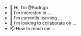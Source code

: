- 👋 Hi, I’m @Rodrigo
- 👀 I’m interested in ...
- 🌱 I’m currently learning ...
- 💞️ I’m looking to collaborate on ...
- 📫 How to reach me ...

<!---
gitrogo/gitrogo is a ✨ special ✨ repository because its `README.md` (this file) appears on your GitHub profile.
You can click the Preview link to take a look at your changes.
--->
